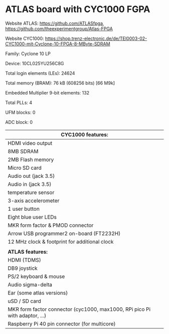 # ATLAS board with CYC1000 FGPA 

Website ATLAS: https://github.com/ATLASfpga, https://github.com/theexperimentgroup/Atlas-FPGA

Website CYC1000: https://shop.trenz-electronic.de/de/TEI0003-02-CYC1000-mit-Cyclone-10-FPGA-8-MByte-SDRAM

Family: Cyclone 10 LP

Device: 10CL025YU256C8G

Total login elements (LEs): 24624

Total memory (BRAM):  76 kB  (608256 bits) [66 M9k]

Embedded Multiplier 9-bit elements: 132

Total PLLs: 4

UFM blocks: 0

ADC block: 0

| CYC1000 features:                                            |
| ------------------------------------------------------------ |
| HDMI video output                                            |
| 8MB SDRAM                                                    |
| 2MB Flash memory                                             |
| Micro SD card                                                |
| Audio out (jack 3.5)                                         |
| Audio in (jack 3.5)                                          |
| temperature sensor                                           |
| 3-axis accelerometer                                         |
| 1 user button                                                |
| Eight blue user LEDs                                         |
| MKR form factor & PMOD connector                             |
| Arrow USB programmer2 on-board (FT2232H)                     |
| 12 MHz clock & footprint for additional clock                |
|                                                              |
| **ATLAS features:**                                          |
| HDMI (TDMS)                                                  |
| DB9 joystick                                                 |
| PS/2 keyboard & mouse                                        |
| Audio sigma-delta                                            |
| Ear (some atlas versions)                                    |
| uSD / SD card                                                |
| MKR form factor connector (cyc1000, max1000, RPi pico Pi with adaptor, ...) |
| Raspberry Pi 40 pin connector (for multicore)                |
